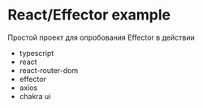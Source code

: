 # React/Effector example

Простой проект для опробования Effector в действии

- typescript
- react
- react-router-dom
- effector
- axios
- chakra ui
